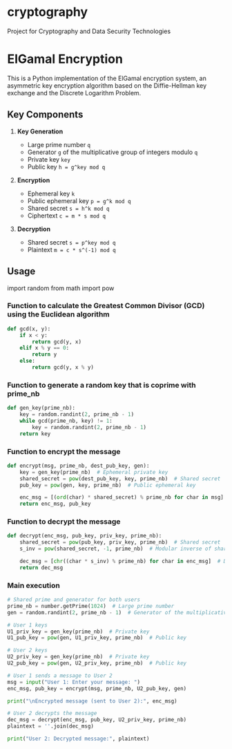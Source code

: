 # cryptography
Project for Cryptography and Data Security Technologies

# ElGamal Encryption

This is a Python implementation of the ElGamal encryption system, an asymmetric key encryption algorithm based on the Diffie-Hellman key exchange and the Discrete Logarithm Problem.

## Key Components

1. **Key Generation**
   - Large prime number `q`
   - Generator `g` of the multiplicative group of integers modulo `q`
   - Private key `key`
   - Public key `h = g^key mod q`

2. **Encryption**
   - Ephemeral key `k`
   - Public ephemeral key `p = g^k mod q`
   - Shared secret `s = h^k mod q`
   - Ciphertext `c = m * s mod q`

3. **Decryption**
   - Shared secret `s = p^key mod q`
   - Plaintext `m = c * s^(-1) mod q`

## Usage

import random
from math import pow

### Function to calculate the Greatest Common Divisor (GCD) using the Euclidean algorithm
```python
def gcd(x, y):
    if x < y:
        return gcd(y, x)
    elif x % y == 0:
        return y
    else:
        return gcd(y, x % y)
```

### Function to generate a random key that is coprime with prime_nb
```python
def gen_key(prime_nb):
    key = random.randint(2, prime_nb - 1)
    while gcd(prime_nb, key) != 1:
        key = random.randint(2, prime_nb - 1)
    return key
```

### Function to encrypt the message
```python
def encrypt(msg, prime_nb, dest_pub_key, gen):
    key = gen_key(prime_nb)  # Ephemeral private key
    shared_secret = pow(dest_pub_key, key, prime_nb)  # Shared secret
    pub_key = pow(gen, key, prime_nb)  # Public ephemeral key

    enc_msg = [(ord(char) * shared_secret) % prime_nb for char in msg]  # Encrypt each character
    return enc_msg, pub_key
```

### Function to decrypt the message
```python
def decrypt(enc_msg, pub_key, priv_key, prime_nb):
    shared_secret = pow(pub_key, priv_key, prime_nb)  # Shared secret
    s_inv = pow(shared_secret, -1, prime_nb)  # Modular inverse of shared secret

    dec_msg = [chr((char * s_inv) % prime_nb) for char in enc_msg]  # Decrypt each character
    return dec_msg
```

### Main execution
```python
# Shared prime and generator for both users
prime_nb = number.getPrime(1024)  # Large prime number
gen = random.randint(2, prime_nb - 1)  # Generator of the multiplicative group

# User 1 keys
U1_priv_key = gen_key(prime_nb)  # Private key
U1_pub_key = pow(gen, U1_priv_key, prime_nb)  # Public key

# User 2 keys
U2_priv_key = gen_key(prime_nb)  # Private key
U2_pub_key = pow(gen, U2_priv_key, prime_nb)  # Public key

# User 1 sends a message to User 2
msg = input("User 1: Enter your message: ")
enc_msg, pub_key = encrypt(msg, prime_nb, U2_pub_key, gen)

print("\nEncrypted message (sent to User 2):", enc_msg)

# User 2 decrypts the message
dec_msg = decrypt(enc_msg, pub_key, U2_priv_key, prime_nb)
plaintext = ''.join(dec_msg)

print("User 2: Decrypted message:", plaintext)
```
